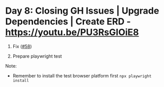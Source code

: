 # Day 8: Closing GH Issues | Upgrade Dependencies | Create ERD - https://youtu.be/PU3RsGIOiE8

1. Fix ([#58](https://github.com/CodingGarden/listd/issues/58))

2. Prepare playwright test

Note:

- Remember to install the test browser platform first `npx playwright install`

